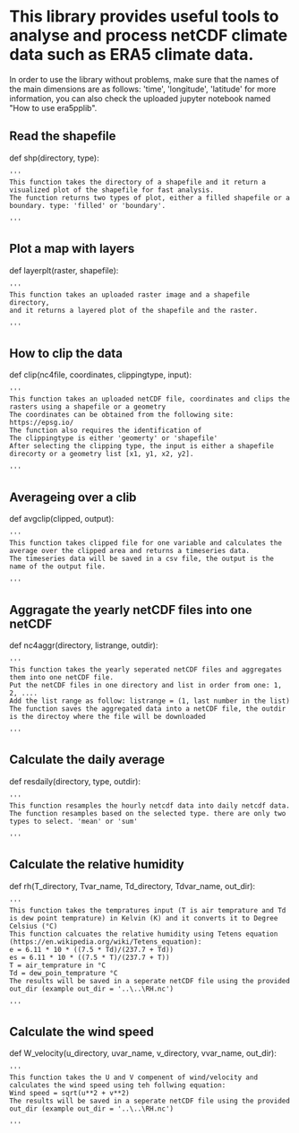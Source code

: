 # This library provides useful tools to analyse and process netCDF climate data such as ERA5 climate data.

In  order to use the library without problems, make sure that the names of the main dimensions are as follows: 'time', 'longitude', 'latitude'
for more information, you can also check the  uploaded jupyter notebook named "How to use era5pplib".

## Read the shapefile

def shp(directory, type):
    
    '''
    This function takes the directory of a shapefile and it return a visualized plot of the shapefile for fast analysis.
    The function returns two types of plot, either a filled shapefile or a boundary. type: 'filled' or 'boundary'.

    '''
    
## Plot a map with layers

def layerplt(raster, shapefile):
    
    '''
    This function takes an uploaded raster image and a shapefile directory, 
    and it returns a layered plot of the shapefile and the raster.

    '''

## How to clip the data

def clip(nc4file, coordinates, clippingtype, input):

    '''
    This function takes an uploaded netCDF file, coordinates and clips the rasters using a shapefile or a geometry  
    The coordinates can be obtained from the following site: https://epsg.io/
    The function also requires the identification of 
    The clippingtype is either 'geomerty' or 'shapefile'
    After selecting the clipping type, the input is either a shapefile direcorty or a geometry list [x1, y1, x2, y2].
    
    '''

## Averageing over a clib

def avgclip(clipped, output):

    '''
    This function takes clipped file for one variable and calculates the average over the clipped area and returns a timeseries data.
    The timeseries data will be saved in a csv file, the output is the name of the output file.
    
    '''

## Aggragate the yearly netCDF files into one netCDF

def nc4aggr(directory, listrange, outdir):

    '''
    This function takes the yearly seperated netCDF files and aggregates them into one netCDF file. 
    Put the netCDF files in one directory and list in order from one: 1, 2, ....
    Add the list range as follow: listrange = (1, last number in the list)
    The function saves the aggregated data into a netCDF file, the outdir is the directoy where the file will be downloaded

    '''

## Calculate the daily average

def resdaily(directory, type,  outdir):

    '''
    This function resamples the hourly netcdf data into daily netcdf data.
    The function resamples based on the selected type. there are only two types to select. 'mean' or 'sum'

    '''
## Calculate the relative humidity

def rh(T_directory, Tvar_name, Td_directory, Tdvar_name, out_dir):
    
    '''
    This function takes the tempratures input (T is air temprature and Td is dew point temprature) in Kelvin (K) and it converts it to Degree Celsius (°C)  
    This function calcuates the relative humidity using Tetens equation (https://en.wikipedia.org/wiki/Tetens_equation):
    e = 6.11 * 10 * ((7.5 * Td)/(237.7 + Td))
    es = 6.11 * 10 * ((7.5 * T)/(237.7 + T))
    T = air_temprature in °C
    Td = dew_poin_temprature °C
    The results will be saved in a seperate netCDF file using the provided out_dir (example out_dir = '..\..\RH.nc')
    
    '''

## Calculate the wind speed

def W_velocity(u_directory, uvar_name, v_directory, vvar_name, out_dir):
    
    '''
    This function takes the U and V compenent of wind/velocity and calculates the wind speed using teh follwing equation:
    Wind speed = sqrt(u**2 + v**2)
    The results will be saved in a seperate netCDF file using the provided out_dir (example out_dir = '..\..\RH.nc')
  
    '''
